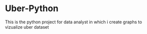# Uber-Python

This is the python project for data analyst in which i create graphs to vizualize uber dataset
